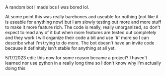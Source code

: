 A random bot I made bcs I was bored lol.

At some point this was really barebones and useable for nothing (not like it is useable for anything now) but I am slowly testing out more and more stuff to make it more feature rich. The code is really, really unorganized, so don't expect to read any of it but when more features are tested out completely and they work I will organize their code a bit and use '#' more so I can describe what I'm trying to do more. The bot doesn't have an invite code because it definitely isn't stable for anything at all yet.

5/17/2023 edit: this now for some reason became a project? I haven't learned nor use python in a really long time so I don't know why I'm actually doing this